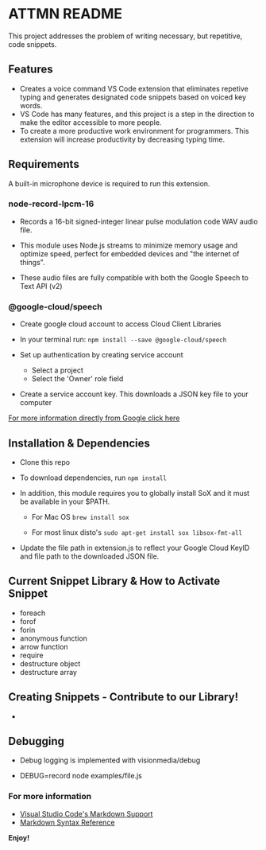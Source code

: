 # ATTMN README

This project addresses the problem of writing necessary, but repetitive, code snippets.

## Features
- Creates a voice command VS Code extension that eliminates repetive typing and generates designated code snippets based on voiced key words.
- VS Code has many features, and this project is a step in the direction to make the editor accessible to more people.
- To create a more productive work environment for programmers. This extension will increase productivity by decreasing typing time.

## Requirements
A built-in microphone device is required to run this extension.
  ### node-record-lpcm-16
  -  Records a 16-bit signed-integer linear pulse modulation code WAV audio file.

  - This module uses Node.js streams to minimize memory usage and optimize speed, perfect for embedded devices and "the internet of things".

  - These audio files are fully compatible with both the Google Speech to Text API (v2)

  ### @google-cloud/speech
  - Create google cloud account to access Cloud Client Libraries

  - In your terminal run:
   `npm install --save @google-cloud/speech`

  - Set up authentication by creating service account
      - Select a project
      - Select the 'Owner' role field

  - Create a service account key. This downloads a JSON key file to your computer

  [For more information directly from Google click here](https://cloud.google.com/speech-to-text/docs/libraries#windows)

## Installation & Dependencies
- Clone this repo
- To download dependencies, run `npm install`
- In addition, this module requires you to globally install SoX and it must be available in your $PATH.

    - For Mac OS
      `brew install sox`

   - For most linux disto's
     `sudo apt-get install sox libsox-fmt-all`
- Update the file path in extension.js to reflect your Google Cloud KeyID and file path to the downloaded JSON file.

## Current Snippet Library & How to Activate Snippet
- foreach
- forof
- forin
- anonymous function
- arrow function
- require
- destructure object
- destructure array

## Creating Snippets - Contribute to our Library!
- 

## Debugging
- Debug logging is implemented with visionmedia/debug

- DEBUG=record node examples/file.js


### For more information

* [Visual Studio Code's Markdown Support](http://code.visualstudio.com/docs/languages/markdown)
* [Markdown Syntax Reference](https://help.github.com/articles/markdown-basics/)

**Enjoy!**
